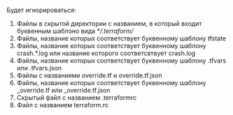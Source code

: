 
Будет игнорироваться:
1) Файлы в скрытой директории с названием, в который входит буквенным шаблоно вида **/.terraform/* 
2) Файлы, название которых соответствует буквенному шаблону tfstate
3) Файлы, название которых соответствует буквенному шаблону  crash.*.log или название которого соответсвтвует crash.log
4) Файлы, название которых соответствует буквенному шаблону .tfvars или .tfvars.json
5) Файлы с названиями override.tf и override.tf.json
6) Файлы, название которых соответствует буквенному шаблону _override.tf или _override.tf.json
7) Скрытый файл с названием .terraformrc
8) Файл с названием terraform.rc
